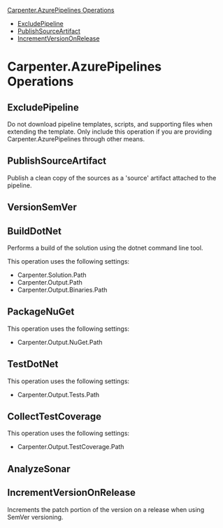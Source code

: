 [Carpenter.AzurePipelines Operations](#carpenterazurepipelines-operations)
* [ExcludePipeline](#excludepipeline)
* [PublishSourceArtifact](#publishsourceartifact)
* [IncrementVersionOnRelease](#incrementversiononrelease)

# Carpenter.AzurePipelines Operations

## ExcludePipeline

Do not download pipeline templates, scripts, and supporting files when extending the template. Only include this
operation if you are providing Carpenter.AzurePipelines through other means.

## PublishSourceArtifact

Publish a clean copy of the sources as a 'source' artifact attached to the pipeline.

## VersionSemVer

## BuildDotNet

Performs a build of the solution using the dotnet command line tool.

This operation uses the following settings:

* Carpenter.Solution.Path
* Carpenter.Output.Path
* Carpenter.Output.Binaries.Path

## PackageNuGet

This operation uses the following settings:

* Carpenter.Output.NuGet.Path

## TestDotNet

This operation uses the following settings:

* Carpenter.Output.Tests.Path

## CollectTestCoverage

This operation uses the following settings:

* Carpenter.Output.TestCoverage.Path

## AnalyzeSonar

## IncrementVersionOnRelease

Increments the patch portion of the version on a release when using SemVer versioning.
